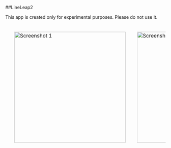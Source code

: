 ##LineLeap2

This app is created only for experimental purposes. Please do not use it.

<table style="border-collapse: separate; border-spacing: 20px;">
    <tr>
        <td><img src="images/Screenshot1.png" alt="Screenshot 1" width="350"/></td>
        <td><img src="images/Screenshot2.png" alt="Screenshot 2" width="350"/></td>
    </tr>
</table>
